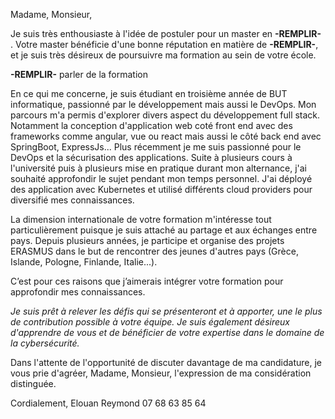 Madame, Monsieur,

Je suis très enthousiaste à l'idée de postuler pour un master en **-REMPLIR-** . Votre master  bénéficie d'une bonne réputation en matière de **-REMPLIR-**, et je suis très désireux de poursuivre ma formation au sein de votre école.

**-REMPLIR-** parler de la formation

En ce qui me concerne, je suis étudiant en troisième année de BUT informatique, passionné par le développement mais aussi le DevOps. Mon parcours m'a permis d'explorer divers aspect du développement full stack. Notamment la conception d'application web coté front end avec des frameworks comme angular, vue ou react mais aussi le côté back end avec SpringBoot, ExpressJs... Plus récemment je me suis passionné pour le DevOps et la sécurisation des applications. Suite à plusieurs cours à l'université puis à plusieurs mise en pratique durant mon alternance, j'ai souhaité approfondir le sujet pendant mon temps personnel. J'ai déployé des application avec Kubernetes et utilisé différents cloud providers pour diversifié mes connaissances.

La dimension internationale de votre formation m'intéresse tout particulièrement puisque je suis attaché au partage et aux échanges entre pays. Depuis plusieurs années, je participe et organise des projets ERASMUS dans le but de rencontrer des jeunes d'autres pays (Grèce, Islande, Pologne, Finlande, Italie...).

C’est pour ces raisons que j’aimerais intégrer votre formation pour approfondir mes connaissances. 

*Je suis prêt à relever les défis qui se présenteront et à apporter, une le plus de contribution possible à votre équipe. Je suis également désireux d'apprendre de vous et de bénéficier de votre expertise dans le domaine de la cybersécurité.*

Dans l'attente de l'opportunité de discuter davantage de ma candidature, je vous prie d'agréer, Madame, Monsieur, l'expression de ma considération distinguée.

Cordialement,
Elouan Reymond
07 68 63 85 64
